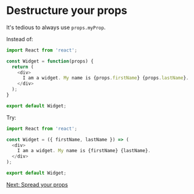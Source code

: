 # Destructure your props

It's tedious to always use `props.myProp`.

Instead of:

```javascript
import React from 'react';

const Widget = function(props) {
  return (
    <div>
      I am a widget. My name is {props.firstName} {props.lastName}.
    </div>
  );
}

export default Widget;
```

Try:

```javascript
import React from 'react';

const Widget = ({ firstName, lastName }) => (
  <div>
    I am a widget. My name is {firstName} {lastName}.
  </div>
);

export default Widget;
```

[Next: Spread your props](spread-your-props.md)
